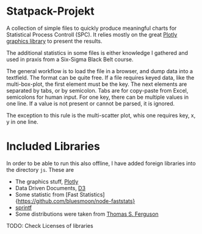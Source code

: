 Statpack-Projekt 
================ 

A collection of simple files to quickly produce meaningful charts for
Statistical Process Controll (SPC). It relies mostly on the great
[Plotly graphics library](https://plotly.com/javascript/) to present the results.

The additional statistics in some files is either knowledge I gathered
and used in praxis from a Six-Sigma Black Belt course.

The general workflow is to load the file in a browser, and dump data
into a textfield. The format can be quite free. If a file requires
keyed data, like the multi-box-plot, the first element must be the
key. The next elements are separated by tabs, or by semicolon. Tabs
are for copy-paste from Excel, semicolons for human input. For one
key, there can be multiple values in one line. If a value is not
present or cannot be parsed, it is ignored.

The exception to this rule is the multi-scatter plot, whis one
requires key, x, y in one line.

Included Libraries
==================

In order to be able to run this also offline, I have added foreign
libraries into the directory `js`. These are

  * The graphics stuff, [Plotly](https://github.com/plotly/plotly.js/)
  * Data Driven Documents, [D3](https://github.com/d3/d3)
  * Some statistic from [Fast Statistics]{https://github.com/bluesmoon/node-faststats}
  * [sprintf](https://github.com/alexei/sprintf.js)
  * Some distributions were taken from [Thomas S. Ferguson ](https://www.math.ucla.edu/~tom/distributions/CONTENTS.html)
  
TODO: Check Licenses of libraries



